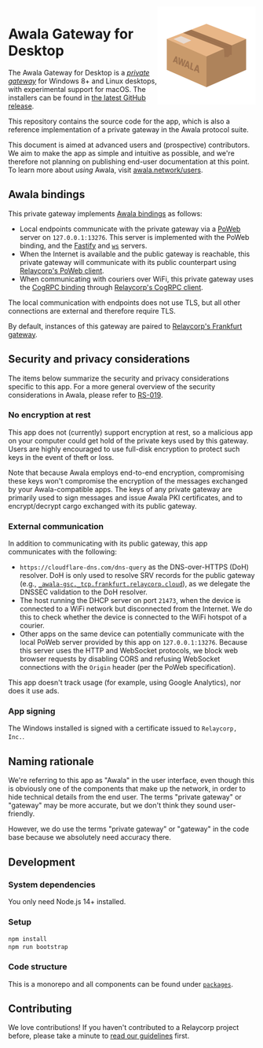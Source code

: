 <img src="./awala-logo.png" align="right"/>

# Awala Gateway for Desktop

The Awala Gateway for Desktop is a _[private gateway](https://specs.awala.network/RS-000#concepts)_ for Windows 8+ and Linux desktops, with experimental support for macOS. The installers can be found in [the latest GitHub release](https://github.com/relaycorp/awala-gateway-desktop/releases/latest).

This repository contains the source code for the app, which is also a reference implementation of a private gateway in the Awala protocol suite.

This document is aimed at advanced users and (prospective) contributors. We aim to make the app as simple and intuitive as possible, and we're therefore not planning on publishing end-user documentation at this point. To learn more about _using_ Awala, visit [awala.network/users](https://awala.network/users).

## Awala bindings

This private gateway implements [Awala bindings](https://specs.awala.network/RS-000#message-transport-bindings) as follows:

- Local endpoints communicate with the private gateway via a [PoWeb](https://specs.awala.network/RS-016) server on `127.0.0.1:13276`. This server is implemented with the PoWeb binding, and the [Fastify](https://www.fastify.io/) and [`ws`](https://github.com/websockets/ws) servers.
- When the Internet is available and the public gateway is reachable, this private gateway will communicate with its public counterpart using [Relaycorp's PoWeb client](https://github.com/relaycorp/relaynet-poweb-js).
- When communicating with couriers over WiFi, this private gateway uses the [CogRPC binding](https://specs.awala.network/RS-008) through [Relaycorp's CogRPC client](https://github.com/relaycorp/relaynet-cogrpc-js).

The local communication with endpoints does not use TLS, but all other connections are external and therefore require TLS.

By default, instances of this gateway are paired to [Relaycorp's Frankfurt gateway](https://github.com/relaycorp/cloud-gateway/tree/main/environments/frankfurt).

## Security and privacy considerations

The items below summarize the security and privacy considerations specific to this app. For a more general overview of the security considerations in Awala, please refer to [RS-019](https://specs.awala.network/RS-019).

### No encryption at rest

This app does not (currently) support encryption at rest, so a malicious app on your computer could get hold of the private keys used by this gateway. Users are highly encouraged to use full-disk encryption to protect such keys in the event of theft or loss.

Note that because Awala employs end-to-end encryption, compromising these keys won't compromise the encryption of the messages exchanged by your Awala-compatible apps. The keys of any private gateway are primarily used to sign messages and issue Awala PKI certificates, and to encrypt/decrypt cargo exchanged with its public gateway.

### External communication

In addition to communicating with its public gateway, this app communicates with the following:

- `https://cloudflare-dns.com/dns-query` as the DNS-over-HTTPS (DoH) resolver. DoH is only used to resolve SRV records for the public gateway (e.g., [`_awala-gsc._tcp.frankfurt.relaycorp.cloud`](https://mxtoolbox.com/SuperTool.aspx?action=srv%3a_awala-gsc._tcp.frankfurt.relaycorp.cloud&run=toolpage)), as we delegate the DNSSEC validation to the DoH resolver.
- The host running the DHCP server on port `21473`, when the device is connected to a WiFi network but disconnected from the Internet. We do this to check whether the device is connected to the WiFi hotspot of a courier.
- Other apps on the same device can potentially communicate with the local PoWeb server provided by this app on `127.0.0.1:13276`. Because this server uses the HTTP and WebSocket protocols, we block web browser requests by disabling CORS and refusing WebSocket connections with the `Origin` header (per the PoWeb specification).

This app doesn't track usage (for example, using Google Analytics), nor does it use ads.

### App signing

The Windows installed is signed with a certificate issued to `Relaycorp, Inc.`.

## Naming rationale

We're referring to this app as "Awala" in the user interface, even though this is obviously one of the components that make up the network, in order to hide technical details from the end user. The terms "private gateway" or "gateway" may be more accurate, but we don't think they sound user-friendly.

However, we do use the terms "private gateway" or "gateway" in the code base because we absolutely need accuracy there.

## Development

### System dependencies

You only need Node.js 14+ installed.

### Setup

```shell
npm install
npm run bootstrap
```

### Code structure

This is a monorepo and all components can be found under [`packages`](./packages).

## Contributing

We love contributions! If you haven't contributed to a Relaycorp project before, please take a minute to [read our guidelines](https://github.com/relaycorp/.github/blob/master/CONTRIBUTING.md) first.
